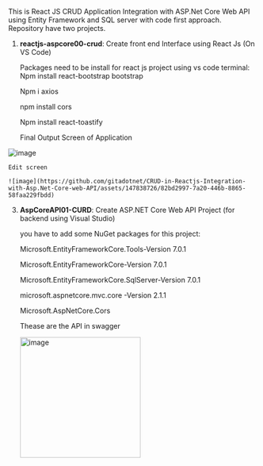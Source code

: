 This is React JS CRUD Application Integration with ASP.Net Core Web API using Entity Framework and SQL server with code first approach.
Repository have two projects. 

  1. **reactjs-aspcore00-crud**: Create front end Interface using React Js (On VS Code)
     
     Packages need to be install for react js project using vs code terminal:     
        Npm install react-bootstrap bootstrap
     
        Npm i axios
     
        npm install cors
     
        Npm install react-toastify
     
       Final Output Screen of Application
     
  ![image](https://github.com/gitadotnet/CRUD-in-Reactjs-Integration-with-Asp.Net-Core-web-API/assets/147838726/70e73e01-0358-4762-9888-e545d793a3ac)

    
    Edit screen

    ![image](https://github.com/gitadotnet/CRUD-in-Reactjs-Integration-with-Asp.Net-Core-web-API/assets/147838726/82bd2997-7a20-446b-8865-58faa229fbdd)


            
  3. **AspCoreAPI01-CURD**: Create ASP.NET Core Web API Project (for backend using Visual Studio)
     
     you have to add some NuGet packages for this project:
     
        Microsoft.EntityFrameworkCore.Tools-Version 7.0.1
     
        Microsoft.EntityFrameworkCore-Version 7.0.1
     
        Microsoft.EntityFrameworkCore.SqlServer-Version 7.0.1
     
        microsoft.aspnetcore.mvc.core -Version 2.1.1
     
        Microsoft.AspNetCore.Cors

     Thease are the API in swagger
     
     <img width="243" alt="image" src="https://github.com/gitadotnet/CRUD-in-Reactjs-Integration-with-Asp.Net-Core-web-API/assets/147838726/a81d9b4a-13ca-4b0e-a194-caef53572ed9">



     
